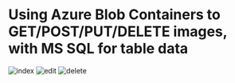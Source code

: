 # Using Azure Blob Containers to GET/POST/PUT/DELETE images, with MS SQL for table data



![index](https://user-images.githubusercontent.com/76429727/114887710-469ebf80-9e3b-11eb-98ed-aec5fc416782.png)
![edit](https://user-images.githubusercontent.com/76429727/114888992-4bb03e80-9e3c-11eb-9ac5-7053277e73f6.png)
![delete](https://user-images.githubusercontent.com/76429727/114888685-0db31a80-9e3c-11eb-8fd2-b48f67813114.png)
